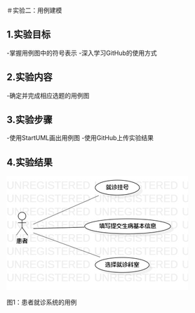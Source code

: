 ＃实验二：用例建模

## 1.实验目标
-掌握用例图中的符号表示
-深入学习GitHub的使用方式

## 2.实验内容
-确定并完成相应选题的用例图

## 3.实验步骤
-使用StartUML画出用例图
-使用GitHub上传实验结果

## 4.实验结果

![用例图](./实验二.jpg)

图1：患者就诊系统的用例
